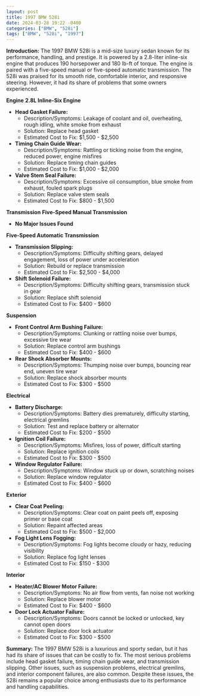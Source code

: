 ```yaml
---
layout: post
title: 1997 BMW 528i
date: 2024-03-28 19:22 -0400
categories: ["BMW", "528i"]
tags: ["BMW", "528i", "1997"]
---
```

**Introduction:** The 1997 BMW 528i is a mid-size luxury sedan known for its performance, handling, and prestige. It is powered by a 2.8-liter inline-six engine that produces 190 horsepower and 180 lb-ft of torque. The engine is paired with a five-speed manual or five-speed automatic transmission. The 528i was praised for its smooth ride, comfortable interior, and responsive steering. However, it had its share of problems that some owners experienced.

**Engine**
**2.8L Inline-Six Engine**
- **Head Gasket Failure:**
   - Description/Symptoms: Leakage of coolant and oil, overheating, rough idling, white smoke from exhaust
   - Solution: Replace head gasket
   - Estimated Cost to Fix: $1,500 - $2,500
- **Timing Chain Guide Wear:**
   - Description/Symptoms: Rattling or ticking noise from the engine, reduced power, engine misfires
   - Solution: Replace timing chain guides
   - Estimated Cost to Fix: $1,000 - $2,000
- **Valve Stem Seal Failure:**
   - Description/Symptoms: Excessive oil consumption, blue smoke from exhaust, fouled spark plugs
   - Solution: Replace valve stem seals
   - Estimated Cost to Fix: $800 - $1,500

**Transmission**
**Five-Speed Manual Transmission**
- **No Major Issues Found**

**Five-Speed Automatic Transmission**
- **Transmission Slipping:**
   - Description/Symptoms: Difficulty shifting gears, delayed engagement, loss of power under acceleration
   - Solution: Rebuild or replace transmission
   - Estimated Cost to Fix: $2,500 - $4,000
- **Shift Solenoid Failure:**
   - Description/Symptoms: Difficulty shifting gears, transmission stuck in gear
   - Solution: Replace shift solenoid
   - Estimated Cost to Fix: $400 - $600

**Suspension**
- **Front Control Arm Bushing Failure:**
   - Description/Symptoms: Clunking or rattling noise over bumps, excessive tire wear
   - Solution: Replace control arm bushings
   - Estimated Cost to Fix: $400 - $600
- **Rear Shock Absorber Mounts:**
   - Description/Symptoms: Thumping noise over bumps, bouncing rear end, uneven tire wear
   - Solution: Replace shock absorber mounts
   - Estimated Cost to Fix: $300 - $500

**Electrical**
- **Battery Discharge:**
   - Description/Symptoms: Battery dies prematurely, difficulty starting, electrical gremlins
   - Solution: Test and replace battery or alternator
   - Estimated Cost to Fix: $200 - $500
- **Ignition Coil Failure:**
   - Description/Symptoms: Misfires, loss of power, difficult starting
   - Solution: Replace ignition coils
   - Estimated Cost to Fix: $300 - $500
- **Window Regulator Failure:**
   - Description/Symptoms: Window stuck up or down, scratching noises
   - Solution: Replace window regulator
   - Estimated Cost to Fix: $400 - $600

**Exterior**
- **Clear Coat Peeling:**
   - Description/Symptoms: Clear coat on paint peels off, exposing primer or base coat
   - Solution: Repaint affected areas
   - Estimated Cost to Fix: $500 - $2,000
- **Fog Light Lens Fogging:**
   - Description/Symptoms: Fog lights become cloudy or hazy, reducing visibility
   - Solution: Replace fog light lenses
   - Estimated Cost to Fix: $150 - $300

**Interior**
- **Heater/AC Blower Motor Failure:**
   - Description/Symptoms: No air flow from vents, fan noise not working
   - Solution: Replace blower motor
   - Estimated Cost to Fix: $400 - $600
- **Door Lock Actuator Failure:**
   - Description/Symptoms: Doors cannot be locked or unlocked, key cannot open doors
   - Solution: Replace door lock actuator
   - Estimated Cost to Fix: $300 - $500

**Summary:**
The 1997 BMW 528i is a luxurious and sporty sedan, but it has had its share of issues that can be costly to fix. The most serious problems include head gasket failure, timing chain guide wear, and transmission slipping. Other issues, such as suspension problems, electrical gremlins, and interior component failures, are also common. Despite these issues, the 528i remains a popular choice among enthusiasts due to its performance and handling capabilities.

